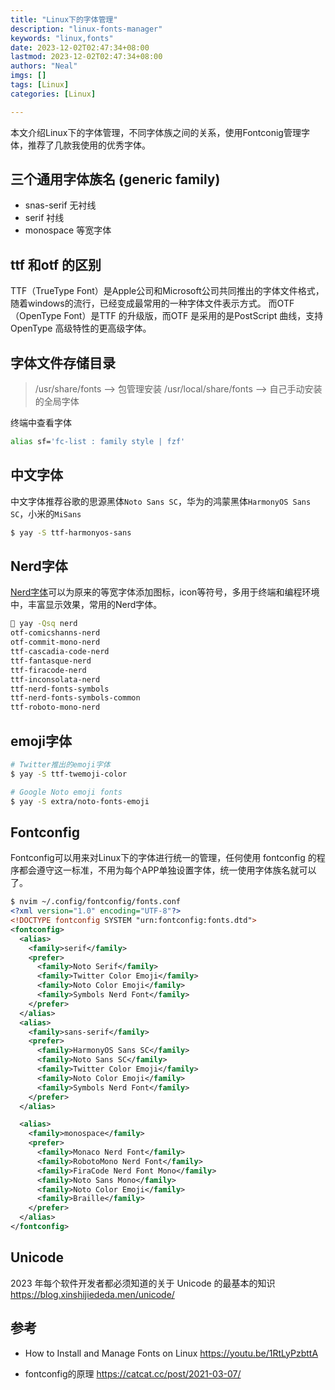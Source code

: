 ```yaml
---
title: "Linux下的字体管理"
description: "linux-fonts-manager"
keywords: "linux,fonts"
date: 2023-12-02T02:47:34+08:00
lastmod: 2023-12-02T02:47:34+08:00
authors: "Neal"
imgs: []
tags: [Linux]
categories: [Linux]

---
```

本文介绍Linux下的字体管理，不同字体族之间的关系，使用Fontconig管理字体，推荐了几款我使用的优秀字体。


<!--more-->
## 三个通用字体族名 (generic family)

- snas-serif    无衬线
- serif  衬线
- monospace  等宽字体

## ttf 和otf 的区别

TTF（TrueType Font）是Apple公司和Microsoft公司共同推出的字体文件格式，随着windows的流行，已经变成最常用的一种字体文件表示方式。 而OTF（OpenType Font）是TTF 的升级版，而OTF 是采用的是PostScript 曲线，支持OpenType 高级特性的更高级字体。

## 字体文件存储目录

> /usr/share/fonts   —> 包管理安装
/usr/local/share/fonts   —> 自己手动安装的全局字体

终端中查看字体

```Bash
alias sf='fc-list : family style | fzf'
```

## 中文字体
中文字体推荐谷歌的思源黑体`Noto Sans SC`，华为的鸿蒙黑体`HarmonyOS Sans SC`，小米的`MiSans`
```bash
$ yay -S ttf-harmonyos-sans

```

## Nerd字体

[Nerd字体](https://www.nerdfonts.com/)可以为原来的等宽字体添加图标，icon等符号，多用于终端和编程环境中，丰富显示效果，常用的Nerd字体。
```bash
 yay -Qsq nerd
otf-comicshanns-nerd
otf-commit-mono-nerd
ttf-cascadia-code-nerd
ttf-fantasque-nerd
ttf-firacode-nerd
ttf-inconsolata-nerd
ttf-nerd-fonts-symbols
ttf-nerd-fonts-symbols-common
ttf-roboto-mono-nerd
```


## emoji字体

```Bash
# Twitter推出的emoji字体
$ yay -S ttf-twemoji-color

# Google Noto emoji fonts
$ yay -S extra/noto-fonts-emoji
```

## Fontconfig
Fontconfig可以用来对Linux下的字体进行统一的管理，任何使用 fontconfig 的程序都会遵守这一标准，不用为每个APP单独设置字体，统一使用字体族名就可以了。
```xml
$ nvim ~/.config/fontconfig/fonts.conf
<?xml version="1.0" encoding="UTF-8"?>
<!DOCTYPE fontconfig SYSTEM "urn:fontconfig:fonts.dtd">
<fontconfig>
  <alias>
    <family>serif</family>
    <prefer>
      <family>Noto Serif</family>
      <family>Twitter Color Emoji</family>
      <family>Noto Color Emoji</family>
      <family>Symbols Nerd Font</family>
    </prefer>
  </alias>
  <alias>
    <family>sans-serif</family>
    <prefer>
      <family>HarmonyOS Sans SC</family>
      <family>Noto Sans SC</family>
      <family>Twitter Color Emoji</family>
      <family>Noto Color Emoji</family>
      <family>Symbols Nerd Font</family>
    </prefer>
  </alias>

  <alias>
    <family>monospace</family>
    <prefer>
      <family>Monaco Nerd Font</family>
      <family>RobotoMono Nerd Font</family>
      <family>FiraCode Nerd Font Mono</family>
      <family>Noto Sans Mono</family>
      <family>Noto Color Emoji</family>
      <family>Braille</family>
    </prefer>
  </alias>
</fontconfig>

```

## Unicode

2023 年每个软件开发者都必须知道的关于 Unicode 的最基本的知识
<https://blog.xinshijiededa.men/unicode/>

## 参考
- How to Install and Manage Fonts on Linux
  <https://youtu.be/1RtLyPzbttA>

- fontconfig的原理
  <https://catcat.cc/post/2021-03-07/>
